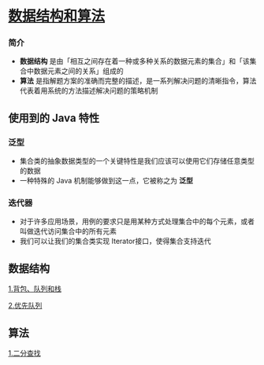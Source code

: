 [数据结构和算法](https://github.com/ChinesePowerful/algorithm)
=======

### 简介
- **数据结构** 是由「相互之间存在着一种或多种关系的数据元素的集合」和「该集合中数据元素之间的关系」组成的
- **算法** 是指解题方案的准确而完整的描述，是一系列解决问题的清晰指令，算法代表着用系统的方法描述解决问题的策略机制

## 使用到的 Java 特性

### 泛型
- 集合类的抽象数据类型的一个关键特性是我们应该可以使用它们存储任意类型的数据
- 一种特殊的 Java 机制能够做到这一点，它被称之为 **泛型**

### 迭代器
- 对于许多应用场景，用例的要求只是用某种方式处理集合中的每个元素，或者叫做迭代访问集合中的所有元素
- 我们可以让我们的集合类实现 Iterator接口，使得集合支持迭代


## 数据结构

[1.背包、队列和栈](https://github.com/ChinesePowerful/algorithm/tree/master/src/data_structure/bag_queue_stack)

[2.优先队列](https://github.com/ChinesePowerful/algorithm/tree/master/src/data_structure/priority_queue)



## 算法

[1.二分查找](https://github.com/ChinesePowerful/algorithm/tree/master/src/algorithm/binary_search)


